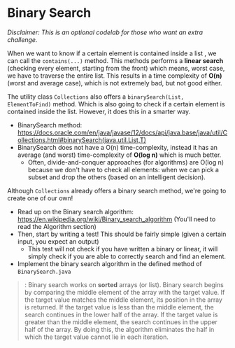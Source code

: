 ﻿# Binary Search

_Disclaimer: This is an optional codelab for those who want an extra challenge._

When we want to know if a certain element is contained inside a list , we can call the `contains(...)` method.
This methods performs a **linear search** (checking every element, starting from the front) which means, worst case, we have to traverse the entire list.
This results in a time complexity of **O(n)** (worst and average case), which is not extremely bad, but not good either.

The utility class `Collections` also offers a `binarySearch(List, ElementToFind)` method. Which is also going to check if a certain element is contained inside the list. 
However, it does this in a smarter way.
- BinarySearch method: https://docs.oracle.com/en/java/javase/12/docs/api/java.base/java/util/Collections.html#binarySearch(java.util.List,T)
- BinarySearch does not have a O(n) time-complexity, instead it has an average (and worst) time-complexity of **O(log n)** which is much better.
  - Often, divide-and-conquer approaches (for algorithms) are O(log n) because we don't have to check all elements: when we can pick a subset and drop the others (based on an intelligent decision).

Although `Collections` already offers a binary search method, we're going to create one of our own!
- Read up on the Binary search algorithm: https://en.wikipedia.org/wiki/Binary_search_algorithm (You'll need to read the Algorithm section)
- Then, start by writing a test! This should be fairly simple (given a certain input, you expect an output)
  - This test will not check if you have written a binary or linear, it will simply check if you are able to correctly search and find an element.
- Implement the binary search algorithm in the defined method of `BinarySearch.java` 

>: Binary search works on **sorted** arrays (or list). Binary search begins by comparing the middle element of the array with the target value. 
If the target value matches the middle element, its position in the array is returned. If the target value is less than the middle element, 
the search continues in the lower half of the array. If the target value is greater than the middle element, the search continues in the upper half of the array. 
By doing this, the algorithm eliminates the half in which the target value cannot lie in each iteration.



